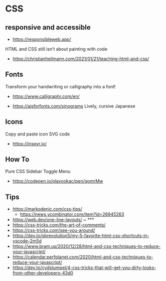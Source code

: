 # CSS

## responsive and accessible

* https://responsibleweb.app/

HTML and CSS still isn’t about painting with code
* https://christianheilmann.com/2021/01/21/teaching-html-and-css/


## Fonts

Transform your handwriting or calligraphy into a font!
* https://www.calligraphr.com/en/

* https://aisforfonts.com/sinograms
Lively, cursive Japanese

## Icons

Copy and paste icon SVG code
* https://inspyr.io/

## How To

Pure CSS Sidebar Toggle Menu
* https://codepen.io/plavookac/pen/qomrMw


## Tips

* https://markodenic.com/css-tips/
	* https://news.ycombinator.com/item?id=26945263
* https://web.dev/one-line-layouts/ ~ ***
* https://css-tricks.com/the-art-of-comments/
* https://css-tricks.com/see-you-around/
* https://dev.to/sbrevolution5/my-5-favorite-html-css-shortcuts-in-vscode-2m5d
* https://www.bram.us/2020/12/28/html-and-css-techniques-to-reduce-your-javascript/
* https://calendar.perfplanet.com/2020/html-and-css-techniques-to-reduce-your-javascript/
* https://dev.to/cydstumpel/4-css-tricks-that-will-get-you-dirty-looks-from-other-developers-43d0

